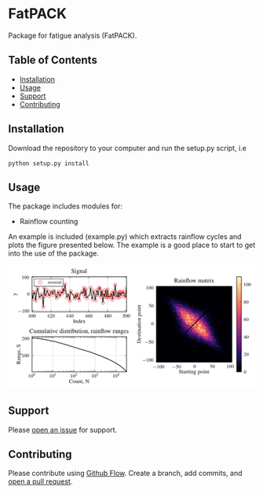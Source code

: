 # FatPACK

Package for fatigue analysis (FatPACK).

## Table of Contents

- [Installation](#installation)
- [Usage](#usage)
- [Support](#support)
- [Contributing](#contributing)


## Installation

Download the repository to your computer and run the setup.py script, i.e

    python setup.py install


## Usage

The package includes modules for:

- Rainflow counting

An example is included (example.py) which extracts rainflow cycles and plots the figure presented below. The example is a good place to start to get into the use of the package.

![Figure from example.py](example.png)

## Support

Please [open an issue](https://github.com/Gunnstein/FatPACK/issues/new) for support.

## Contributing

Please contribute using [Github Flow](https://guides.github.com/introduction/flow/). Create a branch, add commits, and [open a pull request](https://github.com/Gunnstein/FatPACK/compare/).
